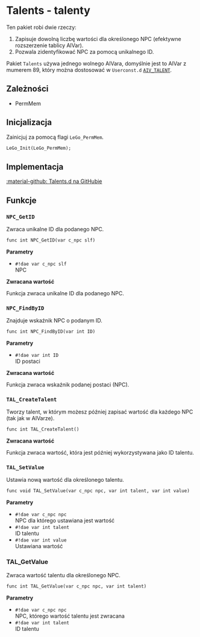 # Talents - talenty
Ten pakiet robi dwie rzeczy:

1. Zapisuje dowolną liczbę wartości dla określonego NPC (efektywne rozszerzenie tablicy AIVar).
2. Pozwala zidentyfikować NPC za pomocą unikalnego ID.

Pakiet `Talents` używa jednego wolnego AIVara, domyślnie jest to AIVar z mumerem 89, który można dostosować w `Userconst.d` [`AIV_TALENT`](https://github.com/Lehona/LeGo/blob/55ae79a781f79cda649fa42d7f64250befa71212/Userconst.d#L120).

## Zależności

- PermMem

## Inicjalizacja
Zainicjuj za pomocą flagi `LeGo_PermMem`.
```dae
LeGo_Init(LeGo_PermMem);
```

## Implementacja
[:material-github: Talents.d na GitHubie](https://github.com/Lehona/LeGo/blob/dev/Talents.d)

## Funkcje

### `NPC_GetID`
Zwraca unikalne ID dla podanego NPC.

```dae
func int NPC_GetID(var c_npc slf)
```
**Parametry**

- `#!dae var c_npc slf`  
    NPC

**Zwracana wartość**

Funkcja zwraca unikalne ID dla podanego NPC.

### `NPC_FindByID`
Znajduje wskaźnik NPC o podanym ID.
```dae
func int NPC_FindByID(var int ID)
```
**Parametry**

- `#!dae var int ID`  
    ID postaci

**Zwracana wartość**

Funkcja zwraca wskaźnik podanej postaci (NPC).

### `TAL_CreateTalent`
Tworzy talent, w którym możesz później zapisać wartość dla każdego NPC (tak jak w AIVarze).
```dae
func int TAL_CreateTalent()
```
**Zwracana wartość**

Funkcja zwraca wartość, która jest później wykorzystywana jako ID talentu.

### `TAL_SetValue`
Ustawia nową wartość dla określonego talentu.
```dae
func void TAL_SetValue(var c_npc npc, var int talent, var int value)
```
**Parametry**

- `#!dae var c_npc npc`  
    NPC dla którego ustawiana jest wartość
- `#!dae var int talent`  
    ID talentu
- `#!dae var int value`  
    Ustawiana wartość

### TAL_GetValue
Zwraca wartość talentu dla określonego NPC.
```dae
func int TAL_GetValue(var c_npc npc, var int talent)
```
**Parametry**

- `#!dae var c_npc npc`  
    NPC, którego wartość talentu jest zwracana
- `#!dae var int talent`  
    ID talentu
